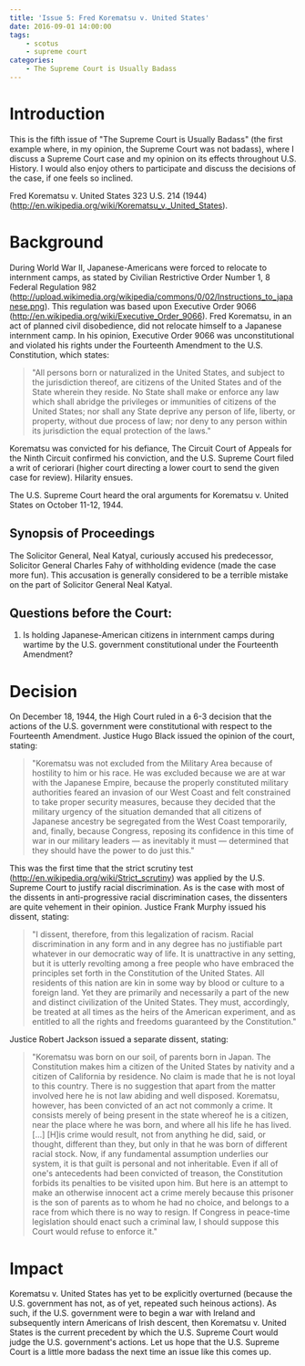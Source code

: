 ```yaml
---
title: 'Issue 5: Fred Korematsu v. United States'
date: 2016-09-01 14:00:00
tags:
    - scotus
    - supreme court
categories:
    - The Supreme Court is Usually Badass
---
```


<!-- toc -->

# Introduction

This is the fifth issue of "The Supreme Court is Usually Badass" (the first example where, in my opinion, the Supreme Court was not badass), where I discuss a Supreme Court case and my opinion on its effects throughout U.S. History.  I would also enjoy others to participate and discuss the decisions of the case, if one feels so inclined.

Fred Korematsu v. United States 323 U.S. 214 (1944) (http://en.wikipedia.org/wiki/Korematsu_v._United_States).

# Background

During World War II, Japanese-Americans were forced to relocate to internment camps, as stated by Civilian Restrictive Order Number 1, 8 Federal Regulation 982 (http://upload.wikimedia.org/wikipedia/commons/0/02/Instructions_to_japanese.png).  This regulation was based upon Executive Order 9066 (http://en.wikipedia.org/wiki/Executive_Order_9066).  Fred Korematsu, in an act of planned civil disobedience, did not relocate himself to a Japanese internment camp.  In his opinion, Executive Order 9066 was unconstitutional and violated his rights under the Fourteenth Amendment to the U.S. Constitution, which states:

> "All persons born or naturalized in the United States, and subject to the jurisdiction thereof, are citizens of the United States and of the State wherein they reside. No State shall make or enforce any law which shall abridge the privileges or immunities of citizens of the United States; nor shall any State deprive any person of life, liberty, or property, without due process of law; nor deny to any person within its jurisdiction the equal protection of the laws."

Korematsu was convicted for his defiance, The Circuit Court of Appeals for the Ninth Circuit confirmed his conviction, and the U.S. Supreme Court filed a writ of ceriorari (higher court directing a lower court to send the given case for review).  Hilarity ensues.

The U.S. Supreme Court heard the oral arguments for Korematsu v. United States on October 11-12, 1944.

## Synopsis of Proceedings

The Solicitor General, Neal Katyal, curiously accused his predecessor, Solicitor General Charles Fahy of withholding evidence (made the case more fun).  This accusation is generally considered to be a terrible mistake on the part of Solicitor General Neal Katyal.

## Questions before the Court:

1. Is holding Japanese-American citizens in internment camps during wartime by the U.S. government constitutional under the Fourteenth Amendment?

# Decision

On December 18, 1944, the High Court ruled in a 6-3 decision that the actions of the U.S. government were constitutional with respect to the Fourteenth Amendment.  Justice Hugo Black issued the opinion of the court, stating:

> "Korematsu was not excluded from the Military Area because of hostility to him or his race. He was excluded because we are at war with the Japanese Empire, because the properly constituted military authorities feared an invasion of our West Coast and felt constrained to take proper security measures, because they decided that the military urgency of the situation demanded that all citizens of Japanese ancestry be segregated from the West Coast temporarily, and, finally, because Congress, reposing its confidence in this time of war in our military leaders — as inevitably it must — determined that they should have the power to do just this."

This was the first time that the strict scrutiny test (http://en.wikipedia.org/wiki/Strict_scrutiny) was applied by the U.S. Supreme Court to justify racial discrimination.  As is the case with most of the dissents in anti-progressive racial discrimination cases, the dissenters are quite vehement in their opinion.  Justice Frank Murphy issued his dissent, stating:

> "I dissent, therefore, from this legalization of racism. Racial discrimination in any form and in any degree has no justifiable part whatever in our democratic way of life. It is unattractive in any setting, but it is utterly revolting among a free people who have embraced the principles set forth in the Constitution of the United States. All residents of this nation are kin in some way by blood or culture to a foreign land. Yet they are primarily and necessarily a part of the new and distinct civilization of the United States. They must, accordingly, be treated at all times as the heirs of the American experiment, and as entitled to all the rights and freedoms guaranteed by the Constitution."

Justice Robert Jackson issued a separate dissent, stating:
> "Korematsu was born on our soil, of parents born in Japan. The Constitution makes him a citizen of the United States by nativity and a citizen of California by residence. No claim is made that he is not loyal to this country. There is no suggestion that apart from the matter involved here he is not law abiding and well disposed. Korematsu, however, has been convicted of an act not commonly a crime. It consists merely of being present in the state whereof he is a citizen, near the place where he was born, and where all his life he has lived. [...] [H]is crime would result, not from anything he did, said, or thought, different than they, but only in that he was born of different racial stock. Now, if any fundamental assumption underlies our system, it is that guilt is personal and not inheritable. Even if all of one's antecedents had been convicted of treason, the Constitution forbids its penalties to be visited upon him. But here is an attempt to make an otherwise innocent act a crime merely because this prisoner is the son of parents as to whom he had no choice, and belongs to a race from which there is no way to resign. If Congress in peace-time legislation should enact such a criminal law, I should suppose this Court would refuse to enforce it."

# Impact

Korematsu v. United States has yet to be explicitly overturned (because the U.S. government has not, as of yet, repeated such heinous actions).  As such, if the U.S. government were to begin a war with Ireland and subsequently intern Americans of Irish descent, then Korematsu v. United States is the current precedent by which the U.S. Supreme Court would judge the U.S. government's actions.  Let us hope that the U.S. Supreme Court is a little more badass the next time an issue like this comes up.